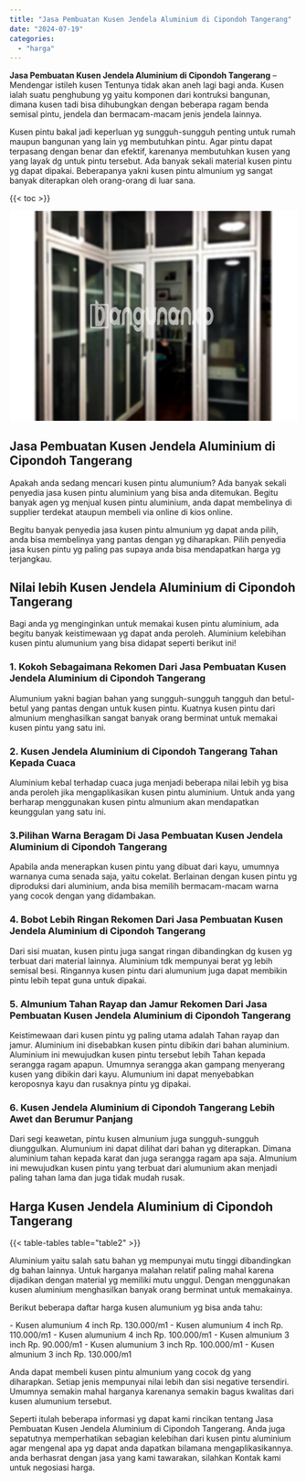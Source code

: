 ```yaml
---
title: "Jasa Pembuatan Kusen Jendela Aluminium di Cipondoh Tangerang"
date: "2024-07-19"
categories: 
  - "harga"
---
```


**Jasa Pembuatan Kusen Jendela Aluminium di Cipondoh Tangerang** – Mendengar istileh kusen Tentunya tidak akan aneh lagi bagi anda. Kusen ialah suatu penghubung yg yaitu komponen dari kontruksi bangunan, dimana kusen tadi bisa dihubungkan dengan beberapa ragam benda semisal pintu, jendela dan bermacam-macam jenis jendela lainnya.

Kusen pintu bakal jadi keperluan yg sungguh-sungguh penting untuk rumah maupun bangunan yang lain yg membutuhkan pintu. Agar pintu dapat terpasang dengan benar dan efektif, karenanya membutuhkan kusen yang yang layak dg untuk pintu tersebut. Ada banyak sekali material kusen pintu yg dapat dipakai. Beberapanya yakni kusen pintu almunium yg sangat banyak diterapkan oleh orang-orang di luar sana.

{{< toc >}}

![Jasa Pembuatan Kusen Jendela Aluminium di Cipondoh Tangerang](/images/harga-kusen-jendela-alumunium-05.png)

## Jasa Pembuatan Kusen Jendela Aluminium di Cipondoh Tangerang

Apakah anda sedang mencari kusen pintu alumunium? Ada banyak sekali penyedia jasa kusen pintu aluminium yang bisa anda ditemukan. Begitu banyak agen yg menjual kusen pintu aluminium, anda dapat membelinya di supplier terdekat ataupun membeli via online di kios online.

Begitu banyak penyedia jasa kusen pintu almunium yg dapat anda pilih, anda bisa membelinya yang pantas dengan yg diharapkan. Pilih penyedia jasa kusen pintu yg paling pas supaya anda bisa mendapatkan harga yg terjangkau.

## Nilai lebih Kusen Jendela Aluminium di Cipondoh Tangerang

Bagi anda yg menginginkan untuk memakai kusen pintu aluminium, ada begitu banyak keistimewaan yg dapat anda peroleh. Aluminium kelebihan kusen pintu alumunium yang bisa didapat seperti berikut ini!

### 1\. Kokoh Sebagaimana Rekomen Dari Jasa Pembuatan Kusen Jendela Aluminium di Cipondoh Tangerang

Alumunium yakni bagian bahan yang sungguh-sungguh tangguh dan betul-betul yang pantas dengan untuk kusen pintu. Kuatnya kusen pintu dari almunium menghasilkan sangat banyak orang berminat untuk memakai kusen pintu yang satu ini.

### 2\. Kusen Jendela Aluminium di Cipondoh Tangerang Tahan Kepada Cuaca

Aluminium kebal terhadap cuaca juga menjadi beberapa nilai lebih yg bisa anda peroleh jika mengaplikasikan kusen pintu aluminium. Untuk anda yang berharap menggunakan kusen pintu almunium akan mendapatkan keunggulan yang satu ini.

### 3.Pilihan Warna Beragam Di Jasa Pembuatan Kusen Jendela Aluminium di Cipondoh Tangerang

Apabila anda menerapkan kusen pintu yang dibuat dari kayu, umumnya warnanya cuma senada saja, yaitu cokelat. Berlainan dengan kusen pintu yg diproduksi dari aluminium, anda bisa memilih bermacam-macam warna yang cocok dengan yang didambakan.

### 4\. Bobot Lebih Ringan Rekomen Dari Jasa Pembuatan Kusen Jendela Aluminium di Cipondoh Tangerang

Dari sisi muatan, kusen pintu juga sangat ringan dibandingkan dg kusen yg terbuat dari material lainnya. Aluminium tdk mempunyai berat yg lebih semisal besi. Ringannya kusen pintu dari alumunium juga dapat membikin pintu lebih tepat guna untuk dipakai.

### 5\. Almunium Tahan Rayap dan Jamur Rekomen Dari Jasa Pembuatan Kusen Jendela Aluminium di Cipondoh Tangerang

Keistimewaan dari kusen pintu yg paling utama adalah Tahan rayap dan jamur. Aluminium ini disebabkan kusen pintu dibikin dari bahan aluminium. Aluminium ini mewujudkan kusen pintu tersebut lebih Tahan kepada serangga ragam apapun. Umumnya serangga akan gampang menyerang kusen yang dibikin dari kayu. Alumunium ini dapat menyebabkan keroposnya kayu dan rusaknya pintu yg dipakai.

### 6\. Kusen Jendela Aluminium di Cipondoh Tangerang Lebih Awet dan Berumur Panjang

Dari segi keawetan, pintu kusen almunium juga sungguh-sungguh diunggulkan. Alumunium ini dapat dilihat dari bahan yg diterapkan. Dimana aluminium tahan kepada karat dan juga serangga ragam apa saja. Almunium ini mewujudkan kusen pintu yang terbuat dari alumunium akan menjadi paling tahan lama dan juga tidak mudah rusak.

## Harga Kusen Jendela Aluminium di Cipondoh Tangerang

{{< table-tables table="table2" >}}

Aluminium yaitu salah satu bahan yg mempunyai mutu tinggi dibandingkan dg bahan lainnya. Untuk harganya malahan relatif paling mahal karena dijadikan dengan material yg memiliki mutu unggul. Dengan menggunakan kusen aluminium menghasilkan banyak orang berminat untuk memakainya.

Berikut beberapa daftar harga kusen alumunium yg bisa anda tahu:

\- Kusen alumunium 4 inch Rp. 130.000/m1 - Kusen alumunium 4 inch Rp. 110.000/m1 - Kusen alumunium 4 inch Rp. 100.000/m1 - Kusen almunium 3 inch Rp. 90.000/m1 - Kusen alumunium 3 inch Rp. 100.000/m1 - Kusen almunium 3 inch Rp. 130.000/m1

Anda dapat membeli kusen pintu almunium yang cocok dg yang diharapkan. Setiap jenis mempunyai nilai lebih dan sisi negative tersendiri. Umumnya semakin mahal harganya karenanya semakin bagus kwalitas dari kusen alumunium tersebut.

Seperti itulah beberapa informasi yg dapat kami rincikan tentang Jasa Pembuatan Kusen Jendela Aluminium di Cipondoh Tangerang. Anda juga sepatutnya memperhatikan sebagian kelebihan dari kusen pintu aluminium agar mengenal apa yg dapat anda dapatkan bilamana mengaplikasikannya. anda berhasrat dengan jasa yang kami tawarakan, silahkan Kontak kami untuk negosiasi harga.
